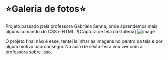 # ⭐Galeria de fotos⭐
Projeto passado pela professora Gabriela Senna, onde aprendemos mais alguns comando do CSS e HTML.
![Captura de tela da Galeria]
![image](https://github.com/vanessarodriguesdasilva/Galeria_de_fotos/assets/162721515/514e7085-1a22-43ac-aed0-72f0811ccfb0)

O projeto final não é esse, tentei lalinhar as imagens no centro da tela e por algum motivo não consegui. Na aula de sexta-feira vou ver com a professora sobre isso.




